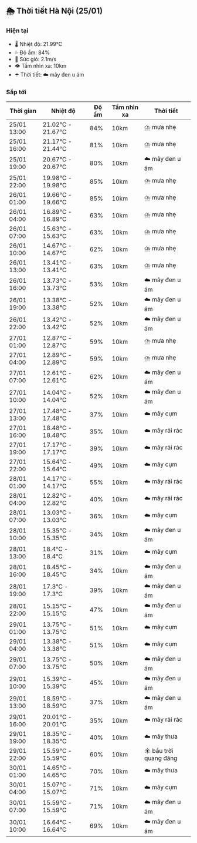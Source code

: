## 🌦️ Thời tiết Hà Nội (25/01)

### Hiện tại

- 🌡️ Nhiệt độ: 21.99℃
- 💦 Độ ẩm: 84%
- 💨 Sức gió: 2.1m/s
- 👁️ Tầm nhìn xa: 10km
- ☂️ Thời tiết: ☁️ mây đen u ám

### Sắp tới

| Thời gian | Nhiệt độ | Độ ẩm | Tầm nhìn xa | Thời tiết |
| --- | --- | --- | --- | --- |
| 25/01 13:00 | 21.02℃ - 21.67℃ | 84% | 10km | ⛈️ mưa nhẹ |
| 25/01 16:00 | 21.17℃ - 21.44℃ | 81% | 10km | ⛈️ mưa nhẹ |
| 25/01 19:00 | 20.67℃ - 20.67℃ | 80% | 10km | ☁️ mây đen u ám |
| 25/01 22:00 | 19.98℃ - 19.98℃ | 85% | 10km | ⛈️ mưa nhẹ |
| 26/01 01:00 | 19.66℃ - 19.66℃ | 85% | 10km | ⛈️ mưa nhẹ |
| 26/01 04:00 | 16.89℃ - 16.89℃ | 63% | 10km | ⛈️ mưa nhẹ |
| 26/01 07:00 | 15.63℃ - 15.63℃ | 63% | 10km | ⛈️ mưa nhẹ |
| 26/01 10:00 | 14.67℃ - 14.67℃ | 62% | 10km | ⛈️ mưa nhẹ |
| 26/01 13:00 | 13.41℃ - 13.41℃ | 63% | 10km | ⛈️ mưa nhẹ |
| 26/01 16:00 | 13.73℃ - 13.73℃ | 53% | 10km | ☁️ mây đen u ám |
| 26/01 19:00 | 13.38℃ - 13.38℃ | 52% | 10km | ☁️ mây đen u ám |
| 26/01 22:00 | 13.42℃ - 13.42℃ | 52% | 10km | ☁️ mây đen u ám |
| 27/01 01:00 | 12.87℃ - 12.87℃ | 59% | 10km | ⛈️ mưa nhẹ |
| 27/01 04:00 | 12.89℃ - 12.89℃ | 59% | 10km | ⛈️ mưa nhẹ |
| 27/01 07:00 | 12.61℃ - 12.61℃ | 62% | 10km | ☁️ mây đen u ám |
| 27/01 10:00 | 14.04℃ - 14.04℃ | 52% | 10km | ☁️ mây đen u ám |
| 27/01 13:00 | 17.48℃ - 17.48℃ | 37% | 10km | ☁️ mây cụm |
| 27/01 16:00 | 18.48℃ - 18.48℃ | 35% | 10km | ☁️ mây rải rác |
| 27/01 19:00 | 17.17℃ - 17.17℃ | 39% | 10km | ☁️ mây rải rác |
| 27/01 22:00 | 15.64℃ - 15.64℃ | 49% | 10km | ☁️ mây cụm |
| 28/01 01:00 | 14.17℃ - 14.17℃ | 55% | 10km | ☁️ mây rải rác |
| 28/01 04:00 | 12.82℃ - 12.82℃ | 40% | 10km | ☁️ mây rải rác |
| 28/01 07:00 | 13.03℃ - 13.03℃ | 36% | 10km | ☁️ mây cụm |
| 28/01 10:00 | 15.35℃ - 15.35℃ | 34% | 10km | ☁️ mây đen u ám |
| 28/01 13:00 | 18.4℃ - 18.4℃ | 31% | 10km | ☁️ mây cụm |
| 28/01 16:00 | 18.45℃ - 18.45℃ | 34% | 10km | ☁️ mây đen u ám |
| 28/01 19:00 | 17.3℃ - 17.3℃ | 39% | 10km | ☁️ mây đen u ám |
| 28/01 22:00 | 15.15℃ - 15.15℃ | 47% | 10km | ☁️ mây đen u ám |
| 29/01 01:00 | 13.75℃ - 13.75℃ | 51% | 10km | ☁️ mây cụm |
| 29/01 04:00 | 13.38℃ - 13.38℃ | 51% | 10km | ☁️ mây cụm |
| 29/01 07:00 | 13.75℃ - 13.75℃ | 50% | 10km | ☁️ mây đen u ám |
| 29/01 10:00 | 15.39℃ - 15.39℃ | 45% | 10km | ☁️ mây đen u ám |
| 29/01 13:00 | 18.59℃ - 18.59℃ | 37% | 10km | ☁️ mây đen u ám |
| 29/01 16:00 | 20.01℃ - 20.01℃ | 35% | 10km | ☁️ mây rải rác |
| 29/01 19:00 | 18.35℃ - 18.35℃ | 40% | 10km | ☁️ mây thưa |
| 29/01 22:00 | 15.59℃ - 15.59℃ | 60% | 10km | ☀️ bầu trời quang đãng |
| 30/01 01:00 | 14.65℃ - 14.65℃ | 70% | 10km | ☁️ mây thưa |
| 30/01 04:00 | 15.07℃ - 15.07℃ | 71% | 10km | ☁️ mây cụm |
| 30/01 07:00 | 15.59℃ - 15.59℃ | 71% | 10km | ☁️ mây đen u ám |
| 30/01 10:00 | 16.64℃ - 16.64℃ | 69% | 10km | ☁️ mây đen u ám |
